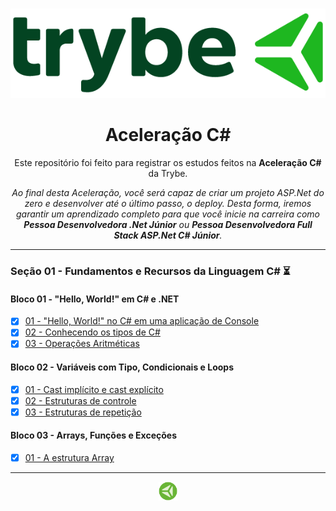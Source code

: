 ###
###
###
###
###
###

<p align="center">
 <img src="https://github.com/TiLourinho/aceleracao-csharp/blob/main/logo.png" alt="Logo da escola Trybe" width="650px" />
</p>

<h1 align="center">Aceleração C#</h1>

<p align="center">Este repositório foi feito para registrar os estudos feitos na <strong>Aceleração C#</strong> da Trybe.</p>

<p align="center"><i>Ao final desta Aceleração, você será capaz de criar um projeto ASP.Net do zero e desenvolver até o último passo, o deploy. Desta forma, iremos garantir um aprendizado completo para que você inicie na carreira como <strong>Pessoa Desenvolvedora .Net Júnior</strong> ou <strong>Pessoa Desenvolvedora Full Stack ASP.Net C# Júnior</strong>.</i></p>
<hr>

### Seção 01 - Fundamentos e Recursos da Linguagem C# ⏳

#### Bloco 01 - "Hello, World!" em C# e .NET

- [X] [01 - "Hello, World!" no C# em uma aplicação de Console](https://github.com/TiLourinho/aceleracao-csharp/tree/main/Se%C3%A7%C3%A3o%2001%20-%20Fundamentos%20e%20Recursos%20da%20Linguagem%20C%23/Bloco%2001%20-%20'Hello%2C%20World'%20em%20C%23%20e%20.NET!/01%20-%20'Hello%2C%20World'%20no%20C%23%20em%20uma%20aplica%C3%A7%C3%A3o%20de%20Console/Exemplos/HelloWorld)
- [X] [02 - Conhecendo os tipos de C#](https://github.com/TiLourinho/aceleracao-csharp/tree/main/Se%C3%A7%C3%A3o%2001%20-%20Fundamentos%20e%20Recursos%20da%20Linguagem%20C%23/Bloco%2001%20-%20'Hello%2C%20World'%20em%20C%23%20e%20.NET!/02%20-%20Conhecendo%20os%20tipos%20de%20C%23/Exemplos)
- [X] [03 - Operações Aritméticas](https://github.com/TiLourinho/aceleracao-csharp/tree/main/Se%C3%A7%C3%A3o%2001%20-%20Fundamentos%20e%20Recursos%20da%20Linguagem%20C%23/Bloco%2001%20-%20'Hello%2C%20World'%20em%20C%23%20e%20.NET!/03%20-%20Opera%C3%A7%C3%B5es%20Aritm%C3%A9ticas/Exemplos)

#### Bloco 02 - Variáveis com Tipo, Condicionais e Loops

- [X] [01 - Cast implícito e cast explícito](https://github.com/TiLourinho/aceleracao-csharp/tree/main/Se%C3%A7%C3%A3o%2001%20-%20Fundamentos%20e%20Recursos%20da%20Linguagem%20C%23/Bloco%2002%20-%20Vari%C3%A1veis%20com%20Tipo%2C%20Condicionais%20e%20Loops/01%20-%20Cast%20impl%C3%ADcito%20e%20cast%20expl%C3%ADcito/Exemplos)
- [X] [02 - Estruturas de controle](https://github.com/TiLourinho/aceleracao-csharp/tree/main/Se%C3%A7%C3%A3o%2001%20-%20Fundamentos%20e%20Recursos%20da%20Linguagem%20C%23/Bloco%2002%20-%20Vari%C3%A1veis%20com%20Tipo%2C%20Condicionais%20e%20Loops/02%20-%20Estruturas%20de%20controle/Exemplos)
- [X] [03 - Estruturas de repetição](https://github.com/TiLourinho/aceleracao-csharp/tree/main/Se%C3%A7%C3%A3o%2001%20-%20Fundamentos%20e%20Recursos%20da%20Linguagem%20C%23/Bloco%2002%20-%20Vari%C3%A1veis%20com%20Tipo%2C%20Condicionais%20e%20Loops/03%20-%20Estruturas%20de%20repeti%C3%A7%C3%A3o/Exemplos)

#### Bloco 03 - Arrays, Funções e Exceções

- [X] [01 - A estrutura Array](https://github.com/TiLourinho/aceleracao-csharp/tree/main/Se%C3%A7%C3%A3o%2001%20-%20Fundamentos%20e%20Recursos%20da%20Linguagem%20C%23/Bloco%2003%20-%20Arrays%2C%20Fun%C3%A7%C3%B5es%20e%20Exce%C3%A7%C3%B5es/01%20-%20A%20estrutura%20Array/Exemplos)

<hr>
<a href="https://www.betrybe.com/">
 <p align="center">
  <img src="https://github.com/TiLourinho/aceleracao-csharp/blob/main/icon.png" alt="Logo da DIO" width="30px" />
 </p>
</a>
